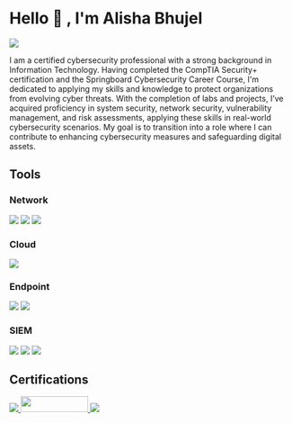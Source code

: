 # Hello 👋 , I'm Alisha Bhujel
<a href="https://www.linkedin.com/in/alishabhujel48/"><img src="https://img.shields.io/badge/-LinkedIn-0072b1?&style=for-the-badge&logo=linkedin&logoColor=white" /></a>

I am a certified cybersecurity professional with a strong background in Information Technology. Having completed the CompTIA Security+ certification and the Springboard Cybersecurity Career Course, I'm dedicated to applying my skills and knowledge to protect organizations from evolving cyber threats.
With the completion of labs and projects, I’ve acquired proficiency in system security, network security, vulnerability management, and risk assessments, applying these skills in real-world cybersecurity scenarios. My goal is to transition into a role where I can contribute to enhancing cybersecurity measures and safeguarding digital assets.
<!---
## Skills

| Skill                                         | Associated Project         |
|-----------------------------------------------|----------------------------|
| Honeypot Deployment and Attack Detection      | <a href="https://github.com/Ali-CyberSec/-Honeypot-Deployment-on-AWS">Honeypot Deployment on AWS (T-Pot)</a> |
| SIEM Implementation and Log Analysis          | <a href="https://github.com/Ali-CyberSec/SIEM-Implementation-and-Log-Analysis">Detection Lab</a>|
| Snort IDS Setup and Rule Configuration        | <a href="https://github.com/Ali-CyberSec/Snort-IDS-Setup-and-Rule-Configuration">Snort Setup</a> |
| Security Incident Response and Case Management| <a href="https://github.com/Ali-CyberSec/Security-Incident-Response-and-Case-Management/blob/main/README.md">SOC Automation Lab</a> |
| Cloud Security Practices and Risk Management  | <a href="https://github.com/Ali-CyberSec/Cloud-Security-Practices-and-Risk-Management">AWS Security Project</a> |
| Vulnerability Assessment and Penetration Testing | Coming soon.... |

-->
## Tools

### Network
<div>
    <img src="https://img.shields.io/badge/-Wireshark-1679A7?&style=for-the-badge&logo=Wireshark&logoColor=white" />
    <img src="https://img.shields.io/badge/-Suricata-EF3B2D?&style=for-the-badge&logo=Suricata&logoColor=white" />
    <img src="https://img.shields.io/badge/-Zeek-777BB4?&style=for-the-badge&logo=Zeek&logoColor=white" />
</div>

### Cloud
<div>
    <img src="https://img.shields.io/badge/-Amazon_AWS-232F3E?&style=for-the-badge&logo=amazonaws&logoColor=white" />
</div>

### Endpoint
<div>
    <img src="https://img.shields.io/badge/-Microsoft_Defender_for_Endpoint-00A4EF?&style=for-the-badge&logo=Microsoft&logoColor=white" />
    <img src="https://img.shields.io/badge/-Velociraptor-4B275F?&style=for-the-badge&logo=Velociraptor&logoColor=white" />
</div>

### SIEM
<div>
    <img src="https://img.shields.io/badge/-Microsoft_Sentinel-0078D4?&style=for-the-badge&logo=Microsoft&logoColor=white" />
    <img src="https://img.shields.io/badge/-Splunk-000000?&style=for-the-badge&logo=Splunk&logoColor=white" />
    <img src="https://img.shields.io/badge/-Elastic-005571?&style=for-the-badge&logo=Elastic&logoColor=white" />
</div>

## Certifications
<div>
<a href="https://github.com/user-attachments/assets/16a46fe8-5991-4cbd-8490-f6e048a0e23d"> <img src="https://img.shields.io/badge/-Security%2B-FF0000?&style=for-the-badge&logo=CompTIA&logoColor=white" /> </a>
<a href="https://drive.google.com/file/d/1pDii3lBijCcvSEyznHpWBgKssIYjvlaL/view?usp=drive_link"> <img src="https://github.com/user-attachments/assets/bb4d2bb8-54a2-4792-bfa6-8061fda5b754" width="120" height="28"/> </a>
<a href="https://github.com/user-attachments/assets/88689a57-072c-4f6d-b505-4c819ae03878"> <img src="https://img.shields.io/badge/-Google_Cybersecurity_Specialization-4285F4?&style=for-the-badge&logo=google&logoColor=white" /> </a>
</div> 

<!---
## Projects
- [Detection Lab](https://github.com/Ali-CyberSec/SIEM-Implementation-and-Log-Analysis)
- [SOC Automation Project](https://github.com/Ali-CyberSec/Security-Incident-Response-and-Case-Management/blob/main/README.md)
- [Honeypot Deployment on AWS (T-Pot)](https://github.com/Ali-CyberSec/-Honeypot-Deployment-on-AWS)
- [Snort IDS Setup and Rule Configuration](https://github.com/Ali-CyberSec/Snort-IDS-Setup-and-Rule-Configuration)
-->
